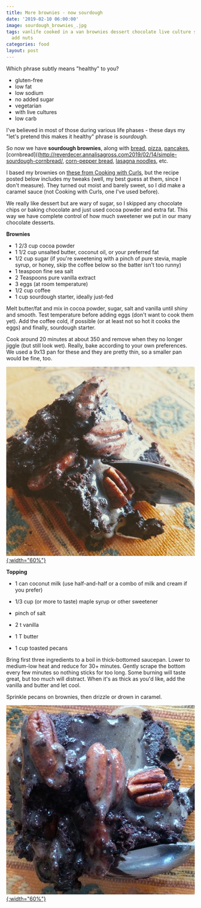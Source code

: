```yaml
---
title: More brownies - now sourdough
date: '2019-02-10 06:00:00'
image: sourdough_brownies_.jpg
tags: vanlife cooked in a van brownies dessert chocolate live culture sourdough just
  add nuts
categories: food
layout: post
---
```


Which phrase subtly means "healthy" to you?
* gluten-free
* low fat
* low sodium
* no added sugar
* vegetarian
* with live cultures
* low carb

I've believed in most of those during various life phases - these days my "let's pretend this makes it healthy" phrase is *sourdough.*

So now we have **sourdough brownies**, along with [bread](https://reverdecer.annalisagross.com/2019/02/06/sourdoughs/), [pizza](https://reverdecer.annalisagross.com/2019/02/05/sourdough-pizza/), [pancakes](https://reverdecer.annalisagross.com/2019/02/07/sourdough-pancakes/), [cornbread]((http://reverdecer.annalisagross.com2019/02/14/simple-sourdough-cornbread/, [corn-pepper bread](http://reverdecer.annalisagross.com/2019/02/18/pepper-sourdough-cornbread/), [lasagna noodles](http://reverdecer.annalisagross.com/2019/02/25/sourdough-lasagna-noodles/), etc.

I based my brownies on [these from Cooking with Curls](https://cookingwithcurls.com/2013/05/20/turtle-sourdough-brownies-sourdough-surprises/), but the recipe posted below includes my tweaks (well, my best guess at them, since I don't measure). They turned out moist and barely sweet, so I did make a caramel sauce (not Cooking with Curls, one I've used before).

We really like dessert but are wary of sugar, so I skipped any chocolate chips or baking chocolate and just used cocoa powder and extra fat. This way we have complete control of how much sweetener we put in our many chocolate desserts.

**Brownies**
* 1 2/3 cup cocoa powder
* 1 1/2 cup unsalted butter, coconut oil, or your preferred fat
* 1/2 cup sugar (if you're sweetening with a pinch of pure stevia, maple syrup, or honey, skip the coffee below so the batter isn't too runny)
* 1 teaspoon fine sea salt
* 2 Teaspoons pure vanilla extract
* 3 eggs (at room temperature)
* 1/2 cup coffee
* 1 cup  sourdough starter, ideally just-fed

Melt butter/fat and mix in cocoa powder, sugar, salt and vanilla until shiny and smooth. Test temperature before adding eggs (don't want to cook them yet). Add the coffee cold, if possible (or at least not so hot it cooks the eggs) and finally, sourdough starter.

Cook around 20 minutes at about 350 and remove when they no longer jiggle (but still look wet). Really, bake according to your own preferences. We used a 9x13 pan for these and they are pretty thin, so a smaller pan would be fine, too.

[![](/images/sourdough_brownie_.jpg){:width="60%"}](/images/sourdough_brownie.jpg)

**Topping**
* 1 can coconut milk (use half-and-half or a combo of milk and cream if you prefer)
* 1/3 cup (or more to taste) maple syrup or other sweetener
* pinch of salt

* 2 t vanilla
* 1 T butter
 
* 1 cup toasted pecans

Bring first three ingredients to a boil in thick-bottomed saucepan. Lower to medium-low heat and reduce for 30+ minutes. Gently scrape the bottom every few minutes so nothing sticks for too long. Some burning will taste great, but too much will distract. When it's as thick as you'd like, add the vanilla and butter and let cool.

Sprinkle pecans on brownies, then drizzle or drown in caramel.

[![](/images/sourdough_brownies2_.jpg){:width="60%"}](/images/sourdough_brownies2.jpg)